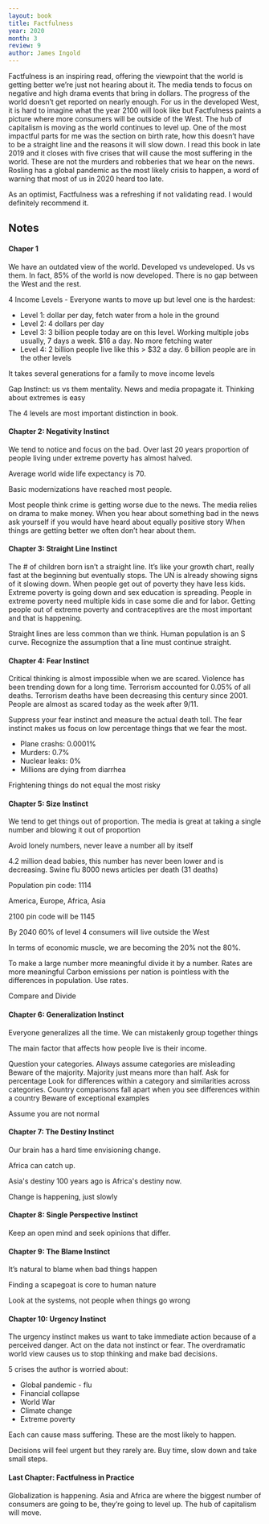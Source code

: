 ```yaml
---
layout: book
title: Factfulness
year: 2020
month: 3
review: 9
author: James Ingold
---
```


Factfulness is an inspiring read, offering the viewpoint that the world is getting better we’re just not hearing about it. The media tends to focus on negative and high drama events that bring in dollars. The progress of the world doesn’t get reported on nearly enough. For us in the developed West, it is hard to imagine what the year 2100 will look like but Factfulness paints a picture where more consumers will be outside of the West. The hub of capitalism is moving as the world continues to level up. One of the most impactful parts for me was the section on birth rate, how this doesn’t have to be a straight line and the reasons it will slow down. I read this book in late 2019 and it closes with five crises that will cause the most suffering in the world. These are not the murders and robberies that we hear on the news. Rosling has a global pandemic as the most likely crisis to happen, a word of warning that most of us in 2020 heard too late.

As an optimist, Factfulness was a refreshing if not validating read. I would definitely recommend it.

## Notes

#### Chaper 1

We have an outdated view of the world. Developed vs undeveloped. Us vs them. In fact, 85% of the world is now developed. There is no gap between the West and the rest.

4 Income Levels -
Everyone wants to move up but level one is the hardest:

- Level 1: dollar per day, fetch water from a hole in the ground
- Level 2: 4 dollars per day
- Level 3: 3 billion people today are on this level. Working multiple jobs usually, 7 days a week. \$16 a day. No more fetching water
- Level 4: 2 billion people live like this > \$32 a day. 6 billion people are in the other levels

It takes several generations for a family to move income levels

Gap Instinct: us vs them mentality. News and media propagate it. Thinking about extremes is easy

The 4 levels are most important distinction in book.

#### Chapter 2: Negativity Instinct

We tend to notice and focus on the bad.
Over last 20 years proportion of people living under extreme poverty has almost halved.

Average world wide life expectancy is 70.

Basic modernizations have reached most people.

Most people think crime is getting worse due to the news.
The media relies on drama to make money. When you hear about something bad in the news ask yourself if you would have heard about equally positive story
When things are getting better we often don’t hear about them.

#### Chapter 3: Straight Line Instinct

The # of children born isn’t a straight line. It’s like your growth chart, really fast at the beginning but eventually stops. The UN is already showing signs of it slowing down.
When people get out of poverty they have less kids.
Extreme poverty is going down and sex education is spreading. People in extreme poverty need multiple kids in case some die and for labor.
Getting people out of extreme poverty and contraceptives are the most important and that is happening.

Straight lines are less common than we think. Human population is an S curve.
Recognize the assumption that a line must continue straight.

#### Chapter 4: Fear Instinct

Critical thinking is almost impossible when we are scared.
Violence has been trending down for a long time.
Terrorism accounted for 0.05% of all deaths. Terrorism deaths have been decreasing this century since 2001. People are almost as scared today as the week after 9/11.

Suppress your fear instinct and measure the actual death toll. The fear instinct makes us focus on low percentage things that we fear the most.

- Plane crashs: 0.0001%
- Murders: 0.7%
- Nuclear leaks: 0%
- Millions are dying from diarrhea

Frightening things do not equal the most risky

#### Chapter 5: Size Instinct

We tend to get things out of proportion. The media is great at taking a single number and blowing it out of proportion

Avoid lonely numbers, never leave a number all by itself

4.2 million dead babies, this number has never been lower and is decreasing. Swine flu 8000 news articles per death (31 deaths)

Population pin code: 1114

America, Europe, Africa, Asia

2100 pin code will be 1145

By 2040 60% of level 4 consumers will live outside the West

In terms of economic muscle, we are becoming the 20% not the 80%.

To make a large number more meaningful divide it by a number. Rates are more meaningful Carbon emissions per nation is pointless with the differences in population. Use rates.

Compare and Divide

#### Chapter 6: Generalization Instinct

Everyone generalizes all the time. We can mistakenly group together things

The main factor that affects how people live is their income.

Question your categories. Always assume categories are misleading
Beware of the majority. Majority just means more than half. Ask for percentage
Look for differences within a category and similarities across categories. Country comparisons fall apart when you see differences within a country
Beware of exceptional examples

Assume you are not normal

#### Chapter 7: The Destiny Instinct

Our brain has a hard time envisioning change.

Africa can catch up.

Asia's destiny 100 years ago is Africa's destiny now.

Change is happening, just slowly

#### Chapter 8: Single Perspective Instinct

Keep an open mind and seek opinions that differ.

#### Chapter 9: The Blame Instinct

It’s natural to blame when bad things happen

Finding a scapegoat is core to human nature

Look at the systems, not people when things go wrong

#### Chapter 10: Urgency Instinct

The urgency instinct makes us want to take immediate action because of a perceived danger.
Act on the data not instinct or fear.
The overdramatic world view causes us to stop thinking and make bad decisions.

5 crises the author is worried about:

- Global pandemic - flu
- Financial collapse
- World War
- Climate change
- Extreme poverty

Each can cause mass suffering. These are the most likely to happen.

Decisions will feel urgent but they rarely are.
Buy time, slow down and take small steps.

#### Last Chapter: Factfulness in Practice

Globalization is happening. Asia and Africa are where the biggest number of consumers are going to be, they’re going to level up. The hub of capitalism will move.
